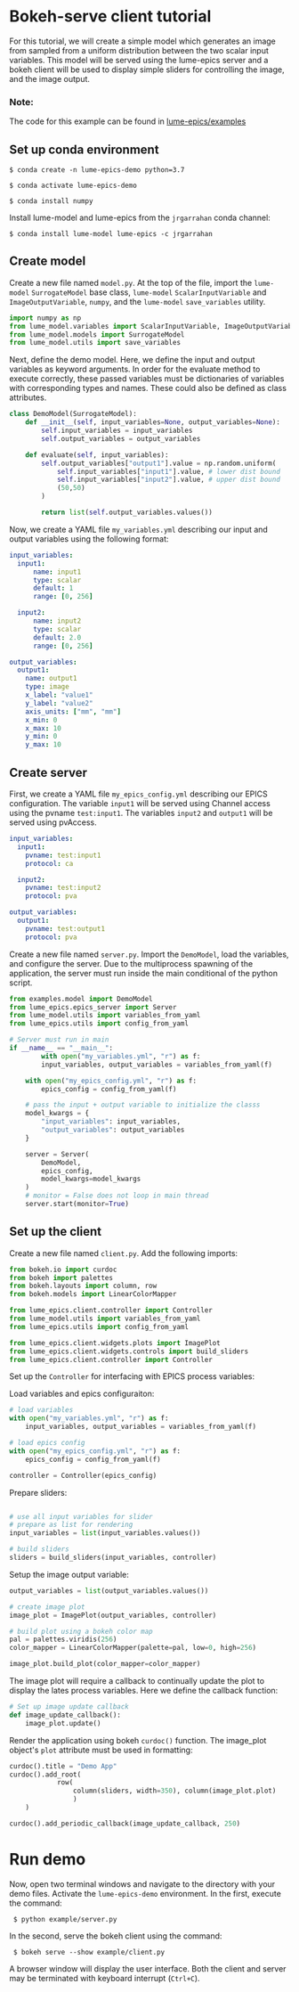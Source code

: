 # Bokeh-serve client tutorial

For this tutorial, we will create a simple model which generates an image from sampled from a uniform distribution between the two scalar input variables. This model will be served using the lume-epics server and a bokeh client will be used to display simple sliders for controlling the image, and the image output.

### Note:
The code for this example can be found in [lume-epics/examples](https://github.com/slaclab/lume-epics/examples)


## Set up conda environment

`$ conda create -n lume-epics-demo python=3.7`

`$ conda activate lume-epics-demo`

`$ conda install numpy `

Install lume-model and lume-epics from the `jrgarrahan` conda channel:

`$ conda install lume-model lume-epics -c jrgarrahan`

## Create model

Create a new file named `model.py`. At the top of the file, import the `lume-model` `SurrogateModel` base class, `lume-model` `ScalarInputVariable` and `ImageOutputVariable`, `numpy`, and the `lume-model` `save_variables` utility.

```python
import numpy as np
from lume_model.variables import ScalarInputVariable, ImageOutputVariable
from lume_model.models import SurrogateModel
from lume_model.utils import save_variables
```

Next, define the demo model. Here, we define the input and output variables as keyword arguments. In order for the evaluate method to execute correctly, these
passed variables must be dictionaries of variables with corresponding types and names. These could also be defined as class attributes.

```python
class DemoModel(SurrogateModel):
    def __init__(self, input_variables=None, output_variables=None):
        self.input_variables = input_variables
        self.output_variables = output_variables

    def evaluate(self, input_variables):
        self.output_variables["output1"].value = np.random.uniform(
            self.input_variables["input1"].value, # lower dist bound
            self.input_variables["input2"].value, # upper dist bound
            (50,50)
        )

        return list(self.output_variables.values())
```

Now, we create a YAML file  `my_variables.yml` describing our input and output variables using the following format:

```yaml
input_variables:
  input1:
      name: input1
      type: scalar
      default: 1
      range: [0, 256]

  input2:
      name: input2
      type: scalar
      default: 2.0
      range: [0, 256]

output_variables:
  output1:
    name: output1
    type: image
    x_label: "value1"
    y_label: "value2"
    axis_units: ["mm", "mm"]
    x_min: 0
    x_max: 10
    y_min: 0
    y_max: 10
```

## Create server

First, we create a YAML file `my_epics_config.yml` describing our EPICS configuration. The variable `input1` will be served using Channel access using the pvname `test:input1`. The variables `input2` and `output1` will be served using pvAccess.

```yaml
input_variables:
  input1:
    pvname: test:input1
    protocol: ca

  input2:
    pvname: test:input2
    protocol: pva

output_variables:
  output1:
    pvname: test:output1
    protocol: pva
```

Create a new file named `server.py`. Import the `DemoModel`, load the variables, and configure the server. Due to the multiprocess spawning of the application, the server must run inside the main conditional of the python script.

```python
from examples.model import DemoModel
from lume_epics.epics_server import Server
from lume_model.utils import variables_from_yaml
from lume_epics.utils import config_from_yaml

# Server must run in main
if __name__ == "__main__":
        with open("my_variables.yml", "r") as f:
        input_variables, output_variables = variables_from_yaml(f)

    with open("my_epics_config.yml", "r") as f:
        epics_config = config_from_yaml(f)

    # pass the input + output variable to initialize the classs
    model_kwargs = {
        "input_variables": input_variables,
        "output_variables": output_variables
    }

    server = Server(
        DemoModel,
        epics_config,
        model_kwargs=model_kwargs
    )
    # monitor = False does not loop in main thread
    server.start(monitor=True)
```

## Set up the client

Create a new file named `client.py`. Add the following imports:

```python
from bokeh.io import curdoc
from bokeh import palettes
from bokeh.layouts import column, row
from bokeh.models import LinearColorMapper

from lume_epics.client.controller import Controller
from lume_model.utils import variables_from_yaml
from lume_epics.utils import config_from_yaml

from lume_epics.client.widgets.plots import ImagePlot
from lume_epics.client.widgets.controls import build_sliders
from lume_epics.client.controller import Controller
```

Set up the `Controller` for interfacing with EPICS process variables:

Load variables and epics configuraiton:
```python
# load variables
with open("my_variables.yml", "r") as f:
    input_variables, output_variables = variables_from_yaml(f)

# load epics config
with open("my_epics_config.yml", "r") as f:
    epics_config = config_from_yaml(f)
```

```python
controller = Controller(epics_config)
```

Prepare sliders:
```python

# use all input variables for slider
# prepare as list for rendering
input_variables = list(input_variables.values())

# build sliders
sliders = build_sliders(input_variables, controller)
```

Setup the image output variable:
```python
output_variables = list(output_variables.values())

# create image plot
image_plot = ImagePlot(output_variables, controller)

# build plot using a bokeh color map
pal = palettes.viridis(256)
color_mapper = LinearColorMapper(palette=pal, low=0, high=256)

image_plot.build_plot(color_mapper=color_mapper)
```

The image plot will require a callback to continually update the plot to display the lates process variables. Here we define the callback function:

```python
# Set up image update callback
def image_update_callback():
    image_plot.update()

```
Render the application using bokeh `curdoc()` function. The image_plot object's `plot` attribute must be used in formatting:

```python
curdoc().title = "Demo App"
curdoc().add_root(
            row(
                column(sliders, width=350), column(image_plot.plot)
                )
    )

curdoc().add_periodic_callback(image_update_callback, 250)
```

# Run demo
Now, open two terminal windows and navigate to the directory with your demo files. Activate the `lume-epics-demo` environment. In the first, execute the command:

` $ python example/server.py`

In the second, serve the bokeh client using the command:

` $ bokeh serve --show example/client.py`

A browser window will display the user interface. Both the client and server may be terminated with keyboard interrupt (`Ctrl+C`).
